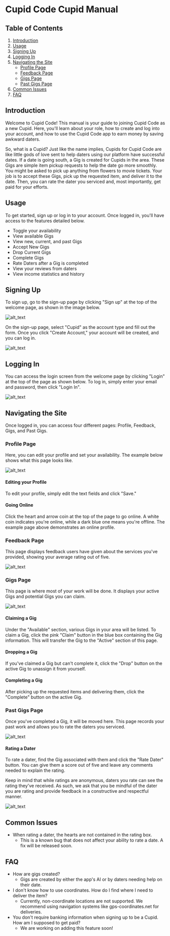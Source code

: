 # Cupid Code Cupid Manual

## Table of Contents
1. [Introduction](#introduction)
2. [Usage](#usage)
3. [Signing Up](#signing-up)
4. [Logging In](#logging-in)
5. [Navigating the Site](#navigating-the-site)
    - [Profile Page](#profile-page)
    - [Feedback Page](#feedback-page)
    - [Gigs Page](#gigs-page)
    - [Past Gigs Page](#past-gigs-page)
6. [Common Issues](#common-issues)
7. [FAQ](#faq)

## Introduction

Welcome to Cupid Code! 
This manual is your guide to joining Cupid Code as a new Cupid. 
Here, you'll learn about your role, how to create and log into your account, and how to use the Cupid Code app to earn money by saving awkward daters.

So, what is a Cupid? Just like the name implies, Cupids for Cupid Code are like little gods of love sent to help daters using our platform have successful dates. 
If a date is going south, a Gig is created for Cupids in the area. These Gigs are simple item pickup requests to help the date go more smoothly. You might be asked to pick up anything from flowers to movie tickets. 
Your job is to accept these Gigs, pick up the requested item, and deliver it to the date. 
Then, you can rate the dater you serviced and, most importantly, get paid for your efforts.

## Usage

To get started, sign up or log in to your account. Once logged in, you'll have access to the features detailed below.

- Toggle your availability 
- View available Gigs
- View new, current, and past Gigs
- Accept New Gigs
- Drop Current Gigs
- Complete Gigs 
- Rate Daters after a Gig is completed
- View your reviews from daters
- View income statistics and history

## Signing Up

To sign up, go to the sign-up page by clicking "Sign up" at the top of the welcome page, as shown in the image below.

![alt_text](cupid_imgs/Home.png "Login")

On the sign-up page, select "Cupid" as the account type and fill out the form. Once you click "Create Account," your account will be created, and you can log in.

![alt_text](cupid_imgs/Signup_Form.png "Sign Up Form")


## Logging In

You can access the login screen from the welcome page by clicking "Login" at the top of the page as shown below. To log in, simply enter your email and password, then click "Login In". 

![alt_text](cupid_imgs/login.png "Login Page")


## Navigating the Site
Once logged in, you can access four different pages: Profile, Feedback, Gigs, and Past Gigs.

### Profile Page 

Here, you can edit your profile and set your availability. The example below shows what this page looks like.

![alt_text](cupid_imgs/Profile.png "Profile Page")

#### Editing your Profile
To edit your profile, simply edit the text fields and click "Save."

#### Going Online

Click the heart and arrow coin at the top of the page to go online. A white coin indicates you're online, while a dark blue one means you're offline. The example page above demonstrates an online profile. 

### Feedback Page

This page displays feedback users have given about the services you've provided, showing your average rating out of five.

![alt_text](cupid_imgs/Feedback.png "Feedback Page")

### Gigs Page

This page is where most of your work will be done. It displays your active Gigs and potential Gigs you can claim.

![alt_text](cupid_imgs/Gigs.png "Gigs Page")

#### Claiming a Gig

Under the "Available" section, various Gigs in your area will be listed. To claim a Gig, click the pink "Claim" button in the blue box containing the Gig information. This will transfer the Gig to the "Active" section of this page. 

#### Dropping a Gig

If you've claimed a Gig but can't complete it, click the "Drop" button on the active Gig to unassign it from yourself.

#### Completing a Gig

After picking up the requested items and delivering them, click the "Complete" button on the active Gig.

### Past Gigs Page

Once you've completed a Gig, it will be moved here. This page records your past work and allows you to rate the daters you serviced.

![alt_text](cupid_imgs/CompletedGigs.png "Completed Gigs Page")

#### Rating a Dater

To rate a dater, find the Gig associated with them and click the "Rate Dater" button. You can give them a score out of five and leave any comments needed to explain the rating. 

Keep in mind that while ratings are anonymous, daters you rate can see the rating they've received. As such, we ask that you be mindful of the dater you are rating and provide feedback in a constructive and respectful manner. 

![alt_text](cupid_imgs/Rate.png "Completed Gigs Page: Rating a Dater")

## Common Issues

- When rating a dater, the hearts are not contained in the rating box. 
    - This is a known bug that does not affect your ability to rate a date. A fix will be released soon. 

## FAQ

- How are gigs created? 
    - Gigs are created by either the app's AI or by daters needing help on their date. 
- I don't know how to use coordinates. How do I find where I need to deliver the item? 
    - Currently, non-coordinate locations are not supported. We recommend using navigation systems like gps-coordinates.net for deliveries.
- You don't require banking information when signing up to be a Cupid. How am I supposed to get paid? 
    - We are working on adding this feature soon! 


